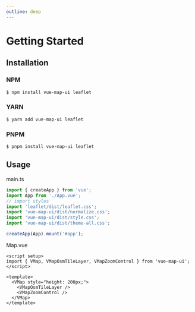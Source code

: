 ```yaml
---
outline: deep
---
```


# Getting Started

## Installation

### NPM

```bash:no-line-numbers
$ npm install vue-map-ui leaflet
```

### YARN

```bash:no-line-numbers
$ yarn add vue-map-ui leaflet
```

### PNPM

```bash:no-line-numbers
$ pnpm install vue-map-ui leaflet
```

## Usage

main.ts

```ts
import { createApp } from 'vue';
import App from './App.vue';
// import styles
import 'leaflet/dist/leaflet.css';
import 'vue-map-ui/dist/normalize.css';
import 'vue-map-ui/dist/style.css';
import 'vue-map-ui/dist/theme-all.css';

createApp(App).mount('#app');
```

Map.vue

```vue
<script setup>
import { VMap, VMapOsmTileLayer, VMapZoomControl } from 'vue-map-ui';
</script>

<template>
  <VMap style="height: 200px;">
    <VMapOsmTileLayer />
    <VMapZoomControl />
  </VMap>
</template>
```

